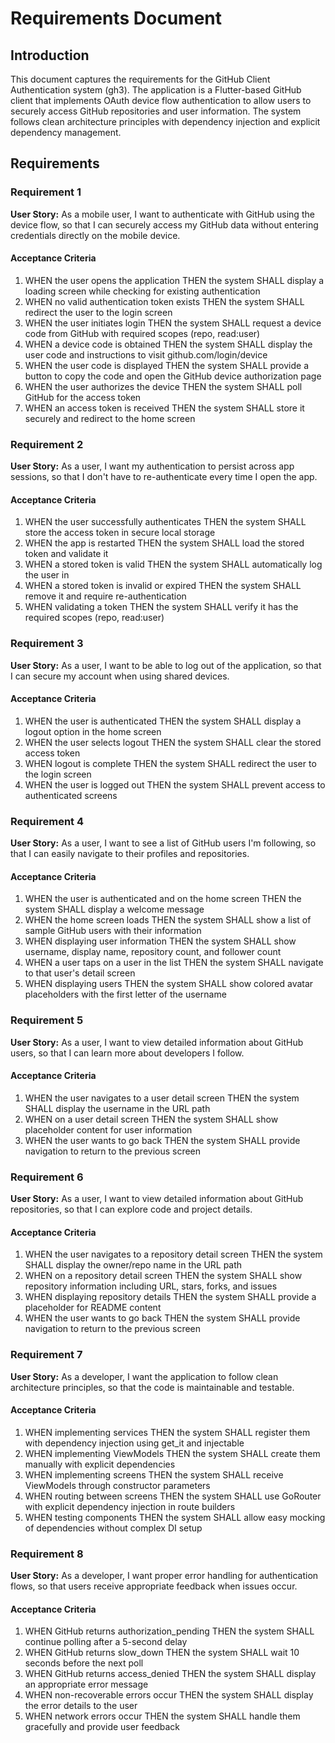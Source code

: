 # Requirements Document

## Introduction

This document captures the requirements for the GitHub Client Authentication system (gh3). The application is a Flutter-based GitHub client that implements OAuth device flow authentication to allow users to securely access GitHub repositories and user information. The system follows clean architecture principles with dependency injection and explicit dependency management.

## Requirements

### Requirement 1

**User Story:** As a mobile user, I want to authenticate with GitHub using the device flow, so that I can securely access my GitHub data without entering credentials directly on the mobile device.

#### Acceptance Criteria

1. WHEN the user opens the application THEN the system SHALL display a loading screen while checking for existing authentication
2. WHEN no valid authentication token exists THEN the system SHALL redirect the user to the login screen
3. WHEN the user initiates login THEN the system SHALL request a device code from GitHub with required scopes (repo, read:user)
4. WHEN a device code is obtained THEN the system SHALL display the user code and instructions to visit github.com/login/device
5. WHEN the user code is displayed THEN the system SHALL provide a button to copy the code and open the GitHub device authorization page
6. WHEN the user authorizes the device THEN the system SHALL poll GitHub for the access token
7. WHEN an access token is received THEN the system SHALL store it securely and redirect to the home screen

### Requirement 2

**User Story:** As a user, I want my authentication to persist across app sessions, so that I don't have to re-authenticate every time I open the app.

#### Acceptance Criteria

1. WHEN the user successfully authenticates THEN the system SHALL store the access token in secure local storage
2. WHEN the app is restarted THEN the system SHALL load the stored token and validate it
3. WHEN a stored token is valid THEN the system SHALL automatically log the user in
4. WHEN a stored token is invalid or expired THEN the system SHALL remove it and require re-authentication
5. WHEN validating a token THEN the system SHALL verify it has the required scopes (repo, read:user)

### Requirement 3

**User Story:** As a user, I want to be able to log out of the application, so that I can secure my account when using shared devices.

#### Acceptance Criteria

1. WHEN the user is authenticated THEN the system SHALL display a logout option in the home screen
2. WHEN the user selects logout THEN the system SHALL clear the stored access token
3. WHEN logout is complete THEN the system SHALL redirect the user to the login screen
4. WHEN the user is logged out THEN the system SHALL prevent access to authenticated screens

### Requirement 4

**User Story:** As a user, I want to see a list of GitHub users I'm following, so that I can easily navigate to their profiles and repositories.

#### Acceptance Criteria

1. WHEN the user is authenticated and on the home screen THEN the system SHALL display a welcome message
2. WHEN the home screen loads THEN the system SHALL show a list of sample GitHub users with their information
3. WHEN displaying user information THEN the system SHALL show username, display name, repository count, and follower count
4. WHEN a user taps on a user in the list THEN the system SHALL navigate to that user's detail screen
5. WHEN displaying users THEN the system SHALL show colored avatar placeholders with the first letter of the username

### Requirement 5

**User Story:** As a user, I want to view detailed information about GitHub users, so that I can learn more about developers I follow.

#### Acceptance Criteria

1. WHEN the user navigates to a user detail screen THEN the system SHALL display the username in the URL path
2. WHEN on a user detail screen THEN the system SHALL show placeholder content for user information
3. WHEN the user wants to go back THEN the system SHALL provide navigation to return to the previous screen

### Requirement 6

**User Story:** As a user, I want to view detailed information about GitHub repositories, so that I can explore code and project details.

#### Acceptance Criteria

1. WHEN the user navigates to a repository detail screen THEN the system SHALL display the owner/repo name in the URL path
2. WHEN on a repository detail screen THEN the system SHALL show repository information including URL, stars, forks, and issues
3. WHEN displaying repository details THEN the system SHALL provide a placeholder for README content
4. WHEN the user wants to go back THEN the system SHALL provide navigation to return to the previous screen

### Requirement 7

**User Story:** As a developer, I want the application to follow clean architecture principles, so that the code is maintainable and testable.

#### Acceptance Criteria

1. WHEN implementing services THEN the system SHALL register them with dependency injection using get_it and injectable
2. WHEN implementing ViewModels THEN the system SHALL create them manually with explicit dependencies
3. WHEN implementing screens THEN the system SHALL receive ViewModels through constructor parameters
4. WHEN routing between screens THEN the system SHALL use GoRouter with explicit dependency injection in route builders
5. WHEN testing components THEN the system SHALL allow easy mocking of dependencies without complex DI setup

### Requirement 8

**User Story:** As a developer, I want proper error handling for authentication flows, so that users receive appropriate feedback when issues occur.

#### Acceptance Criteria

1. WHEN GitHub returns authorization_pending THEN the system SHALL continue polling after a 5-second delay
2. WHEN GitHub returns slow_down THEN the system SHALL wait 10 seconds before the next poll
3. WHEN GitHub returns access_denied THEN the system SHALL display an appropriate error message
4. WHEN non-recoverable errors occur THEN the system SHALL display the error details to the user
5. WHEN network errors occur THEN the system SHALL handle them gracefully and provide user feedback